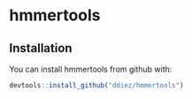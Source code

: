 hmmertools
================

Installation
------------

You can install hmmertools from github with:

``` r
devtools::install_github("ddiez/hmmertools")
```
